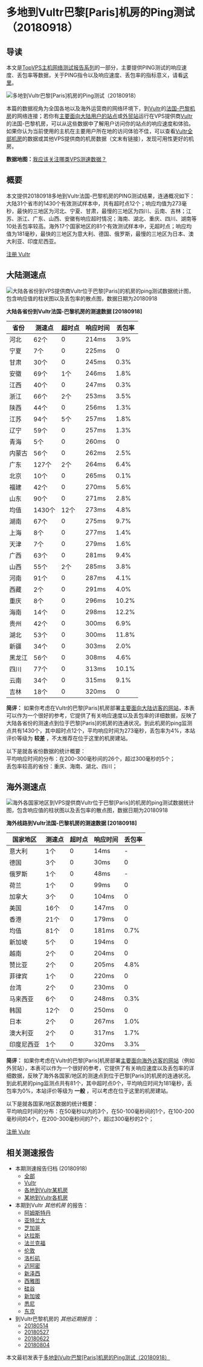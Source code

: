 #  多地到Vultr巴黎[Paris]机房的Ping测试（20180918） 

## 导读

本文是[TopVPS主机网络测试报告系列](https://vps123.top/pingtest)的一部分，主要提供PING测试的响应速度、丢包率等数据，关于PING指令以及响应速度、丢包率的指标意义，请看[这里](https://vps123.top/what-is-ping.html)。

![多地到Vultr巴黎\[Paris\]机房的Ping测试（20180918）](/images/thumbnails/to_vultr_Dallas.png)

本篇的数据视角为全国各地以及海外运营商的网络环境下，到[Vultr](https://vps123.top/go/vultr)的[法国-巴黎机房](https://vps123.top/vultr-facilities.html#paris)的网络连接；若你有[主要面向大陆用户的站点](https://vps123.top/website-for-mainland-users.html)或[外贸站](https://vps123.top/website-for-internation-trade.html)运行在VPS提供商[Vultr](https://vps123.top/go/vultr)的法国-巴黎机房，可以从这些数据中了解用户访问你的站点的响应速度和体验。如果你认为当前使用的主机在主要用户所在地的访问体验不佳，可以查看[Vultr全部机房](/vultr/isp/china/20180918-vultr-isp-china.md)的数据或其他VPS提供商的机房数据（文末有链接），发现可用性更好的机房。

**数据地图：**[我应该关注哪类VPS测速数据？](https://vps123.top/find-pingtest-data-you-need.html)

## 概要

本文提供20180918多地到Vultr法国-巴黎机房的PING测试结果，连通概况如下：大陆31个省市的1430个有效测试样本中，共有超时点12个；响应均值为273毫秒，最快的三地区为河北、宁夏、甘肃，最慢的三地区为四川、云南、吉林；江苏、浙江、广东、山西、安徽有响应超时情况；海南、湖北、重庆、四川、湖南等10处丢包率较高。海外17个国家地区的81个有效测试样本中，无超时点；响应均值为181毫秒，最快的三地区为意大利、德国、俄罗斯，最慢的三地区为日本、澳大利亚、印度尼西亚。

[注册 Vultr](https://vps123.top/go/vultr/_btn1)

## 大陆测速点

![大陆各省份到VPS提供商Vultr位于巴黎\[Paris\]的机房的ping测试数据统计图，包含响应值的柱状图以及丢包率的散点图，数据日期为20180918](/images/pingtests/vultr_20180918/plot_idc_vultr_france-paris_20180918_mainland.png)

**大陆各省份到Vultr法国-巴黎机房的测速数据 [20180918]**

省份 | 测速点 | 超时点 | 响应时间 | 丢包率  
---|---|---|---|---  
河北 | 62个 | 0 | 214ms | 3.9%  
宁夏 | 7个 | 0 | 225ms | 0  
甘肃 | 30个 | 0 | 245ms | 0.3%  
安徽 | 69个 | 1个 | 246ms | 1.8%  
江西 | 40个 | 0 | 247ms | 0.3%  
浙江 | 66个 | 2个 | 253ms | 3.5%  
陕西 | 44个 | 0 | 256ms | 1.3%  
江苏 | 94个 | 5个 | 257ms | 1.8%  
辽宁 | 59个 | 0 | 257ms | 1.3%  
青海 | 5个 | 0 | 260ms | 0  
内蒙古 | 56个 | 0 | 262ms | 2.5%  
广东 | 127个 | 2个 | 264ms | 6.4%  
北京 | 10个 | 0 | 265ms | 0.1%  
福建 | 42个 | 0 | 270ms | 5.6%  
山东 | 90个 | 0 | 271ms | 2.8%  
均值 | 1430个 | 12个 | 273ms | 4.8%  
湖南 | 67个 | 0 | 275ms | 9.7%  
上海 | 8个 | 0 | 277ms | 1.4%  
天津 | 7个 | 0 | 279ms | 1.6%  
广西 | 63个 | 0 | 281ms | 9.4%  
山西 | 55个 | 2个 | 285ms | 3.8%  
河南 | 91个 | 0 | 287ms | 4.1%  
西藏 | 2个 | 0 | 291ms | 4.0%  
重庆 | 8个 | 0 | 296ms | 10.2%  
海南 | 14个 | 0 | 298ms | 12.2%  
贵州 | 42个 | 0 | 300ms | 6.9%  
湖北 | 53个 | 0 | 300ms | 11.8%  
新疆 | 34个 | 0 | 303ms | 2.0%  
黑龙江 | 56个 | 0 | 308ms | 4.6%  
四川 | 77个 | 0 | 313ms | 10.1%  
云南 | 34个 | 0 | 315ms | 9.1%  
吉林 | 18个 | 0 | 320ms | 0  
  
**简评：** 如果你考虑在Vultr的巴黎[Paris]机房部署[主要面向大陆访客的网站](website-for-mainland-users.html)，本表可以作为一个很好的参考，它提供了有关响应速度以及丢包率的详细数据，反映了大陆各省份的测速点到位于巴黎[Paris]的机房的连通状况。到此机房的ping监测点共有1430个，其中超时点12个，平均响应时间为273毫秒，丢包率为4%，本站评价等级为 **较差** ，不太推荐在位于这里的机房建站。

以下是就各省份数据的统计概要：  
平均响应时间的分布：在200-300毫秒间的26个，超过300毫秒的5个；  
丢包率较高的省份：重庆、海南、湖北、四川；

## 海外测速点

![海外各国家地区到VPS提供商Vultr位于巴黎\[Paris\]的机房的ping测试数据统计图，包含响应值的柱状图以及丢包率的散点图，数据日期为20180918](/images/pingtests/vultr_20180918/plot_idc_vultr_france-paris_20180918_overseas.png)

**海外线路到Vultr法国-巴黎机房的测速数据 [20180918]**

国家地区 | 测速点 | 超时点 | 响应时间 | 丢包率  
---|---|---|---|---  
意大利 | 1个 | 0 | 14ms | -  
德国 | 3个 | 0 | 30ms | 0  
俄罗斯 | 1个 | 0 | 48ms | -  
荷兰 | 1个 | 0 | 99ms | 0  
加拿大 | 3个 | 0 | 104ms | 0  
美国 | 16个 | 0 | 147ms | 0  
香港 | 21个 | 0 | 179ms | 0  
均值 | 81个 | 0 | 181ms | 0.7%  
新加坡 | 5个 | 0 | 194ms | 0  
越南 | 2个 | 0 | 204ms | 0  
赞比亚 | 2个 | 0 | 205ms | 4.8%  
菲律宾 | 1个 | 0 | 220ms | 0  
台湾 | 2个 | 0 | 230ms | 0  
马来西亚 | 6个 | 0 | 248ms | 0.3%  
韩国 | 12个 | 0 | 250ms | 0  
日本 | 2个 | 0 | 267ms | 1.0%  
澳大利亚 | 2个 | 0 | 317ms | 1.7%  
印度尼西亚 | 1个 | 0 | 320ms | 3.3%  
  
**简评：** 如果你考虑在Vultr的巴黎[Paris]机房部署[主要面向海外访客的网站](https://vps123.top/website-for-internation-trade.html)（例如外贸站），本表可以作为一个很好的参考，它提供了有关响应速度以及丢包率的详细数据，反映了海外各国家/地区的测速点到位于巴黎[Paris]的机房的连通状况。到此机房的ping监测点共有81个，其中超时点0个，平均响应时间为181毫秒，丢包率为0%，本站评价等级为 **一般** ，可以考虑在位于这里的机房建站。

以下是就各国家/地区数据的统计概要：  
平均响应时间的分布：在50毫秒以内的3个，在50-100毫秒间的1个，在100-200毫秒间的4个，在200-300毫秒间的7个，超过300毫秒的2个；

[注册 Vultr](https://vps123.top/go/vultr/_btn2)

## 相关测速报告

  * 本期测速报告归档 (20180918) 
    * [全部](https://vps123.top/pingtests/20180918 "本期各VPS提供商全部测速报告")
    * [Vultr](https://vps123.top/pingtests/idc-vultr/20180918 "本期Vultr的全部测速报告")
    * [各地到Vultr某机房](https://vps123.top/pingtests/idc-vultr/isp-global/20180918 "以Vultr某机房为关注对象的视角，横向比较大陆各省份、海外各国家地区")
    * [某地到Vultr各机房](https://vps123.top/pingtests/idc-vultr/facility-all/20180918 "以大陆某省份为关注对象的视角，横向比较Vultr各机房")
  * 本期到Vultr _其他机房_ 的报告： 
    * [阿姆斯特丹](/vultr/idc/amsterdam/20180918-vultr-idc-amsterdam.md "多地到Vultr阿姆斯特丹机房的Ping测试 20180918")
    * [亚特兰大](/vultr/idc/atlanta/20180918-vultr-idc-atlanta.md "多地到Vultr亚特兰大机房的Ping测试 20180918")
    * [芝加哥](/vultr/idc/chicago/20180918-vultr-idc-chicago.md "多地到Vultr芝加哥机房的Ping测试 20180918")
    * [达拉斯](/vultr/idc/dallas/20180918-vultr-idc-dallas.md "多地到Vultr达拉斯机房的Ping测试 20180918")
    * [法兰克福](/vultr/idc/frankfurt/20180918-vultr-idc-frankfurt.md "多地到Vultr法兰克福机房的Ping测试 20180918")
    * [伦敦](/vultr/idc/london/20180918-vultr-idc-london.md "多地到Vultr伦敦机房的Ping测试 20180918")
    * [洛杉矶](/vultr/idc/losangeles/20180918-vultr-idc-losangeles.md "多地到Vultr洛杉矶机房的Ping测试 20180918")
    * [迈阿密](/vultr/idc/miami/20180918-vultr-idc-miami.md "多地到Vultr迈阿密机房的Ping测试 20180918")
    * [新泽西](/vultr/idc/newjersey/20180918-vultr-idc-newjersey.md "多地到Vultr新泽西机房的Ping测试 20180918")
    * [西雅图](/vultr/idc/seattle/20180918-vultr-idc-seattle.md "多地到Vultr西雅图机房的Ping测试 20180918")
    * [硅谷](/vultr/idc/siliconvalley/20180918-vultr-idc-siliconvalley.md "多地到Vultr硅谷机房的Ping测试 20180918")
    * [新加坡](/vultr/idc/singapore/20180918-vultr-idc-singapore.md "多地到Vultr新加坡机房的Ping测试 20180918")
    * [悉尼](/vultr/idc/sydney/20180918-vultr-idc-sydney.md "多地到Vultr悉尼机房的Ping测试 20180918")
    * [东京](/vultr/idc/tokyo/20180918-vultr-idc-tokyo.md "多地到Vultr东京机房的Ping测试 20180918")
  * 到Vultr巴黎机房的 _其他近期报告_ ： 
    * [20180514](/vultr/idc/paris/20180514-vultr-idc-paris.md "多地到Vultr巴黎机房的Ping测试 20180514")
    * [20180527](/vultr/idc/paris/20180527-vultr-idc-paris.md "多地到Vultr巴黎机房的Ping测试 20180527")
    * [20180622](/vultr/idc/paris/20180622-vultr-idc-paris.md "多地到Vultr巴黎机房的Ping测试 20180622")
    * [20180804](/vultr/idc/paris/20180804-vultr-idc-paris.md "多地到Vultr巴黎机房的Ping测试 20180804")



本文最初发表于[多地到Vultr巴黎[Paris]机房的Ping测试（20180918）](https://vps123.top/pingtest/20180918-vultr-idc-paris.html)
